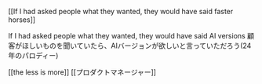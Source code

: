 ---
---

[[If I had asked people what they wanted, they would have said faster horses]]

If I had asked people what they wanted, they would have said AI versions
顧客がほしいものを聞いていたら、AIバージョンが欲しいと言っていただろう(24年のパロディー)

[[the less is more]]
[[プロダクトマネージャー]]
